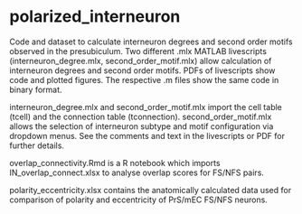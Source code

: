 # polarized_interneuron
Code and dataset to calculate interneuron degrees and second order motifs observed in the presubiculum.
Two different .mlx MATLAB livescripts (interneuron_degree.mlx, second_order_motif.mlx) allow calculation of interneuron degrees and second order motifs. PDFs of livescripts show code and plotted figures. The respective .m files show the same code in binary format.

interneuron_degree.mlx and second_order_motif.mlx import the cell table (tcell) and the connection table (tconnection).
second_order_motif.mlx allows the selection of interneuron subtype and motif configuration via dropdown menus. See the comments and text in the livescripts or PDF for further details.

overlap_connectivity.Rmd is a R notebook which imports IN_overlap_connect.xlsx to analyse overlap scores for FS/NFS pairs.

polarity_eccentricity.xlsx contains the anatomically calculated data used for comparison of polarity and eccentricity of PrS/mEC FS/NFS neurons.
